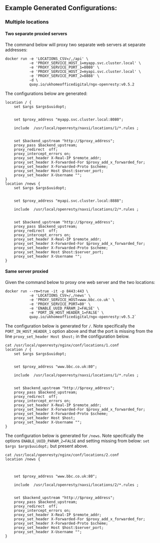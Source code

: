 ## Example Generated Configurations:

### Multiple locations

#### Two separate proxied servers

The command below will proxy two separate web servers at separate addresses:

```
docker run -e 'LOCATIONS_CSV=/,/api' \ 
           -e 'PROXY_SERVICE_HOST_1=myapp.svc.cluster.local' \
           -e 'PROXY_SERVICE_PORT_1=8080' \
           -e 'PROXY_SERVICE_HOST_2=myapi.svc.cluster.local' \
           -e 'PROXY_SERVICE_PORT_2=8888' \
           -d \ 
           quay.io/ukhomeofficedigital/ngx-openresty:v0.5.2
```

The configurations below are generated:

```
location / {
    set $args $args$uuidopt;


    set $proxy_address "myapp.svc.cluster.local:8080";

    include  /usr/local/openresty/naxsi/locations/1/*.rules ;


    set $backend_upstream "http://$proxy_address";
    proxy_pass $backend_upstream;
    proxy_redirect  off;
    proxy_intercept_errors on;
    proxy_set_header X-Real-IP $remote_addr;
    proxy_set_header X-Forwarded-For $proxy_add_x_forwarded_for;
    proxy_set_header X-Forwarded-Proto $scheme;
    proxy_set_header Host $host:$server_port;
    proxy_set_header X-Username "";
}
location /news {
    set $args $args$uuidopt;


    set $proxy_address "myapi.svc.cluster.local:8888";

    include  /usr/local/openresty/naxsi/locations/2/*.rules ;


    set $backend_upstream "http://$proxy_address";
    proxy_pass $backend_upstream;
    proxy_redirect  off;
    proxy_intercept_errors on;
    proxy_set_header X-Real-IP $remote_addr;
    proxy_set_header X-Forwarded-For $proxy_add_x_forwarded_for;
    proxy_set_header X-Forwarded-Proto $scheme;
    proxy_set_header Host $host:$server_port;
    proxy_set_header X-Username "";
}
```

#### Same server proxied

Given the command below to proxy one web server and the two locations:

```
docker run --rm=true -it -p 8443:443 \
           -e 'LOCATIONS_CSV=/,/news' \
           -e 'PROXY_SERVICE_HOST=www.bbc.co.uk' \
           -e 'PROXY_SERVICE_PORT=80' \
           -e 'ENABLE_UUID_PARAM_2=FALSE' \
           -e 'PORT_IN_HOST_HEADER_1=FALSE' \
           quay.io/ukhomeofficedigital/ngx-openresty:v0.5.2`
```

The configuration below is generated for `/`. Note specifically the `PORT_IN_HOST_HEADER_1` option above and that the 
port is missing from the line `proxy_set_header Host $host;` in the configuration below.

```
cat /usr/local/openresty/nginx/conf/locations/1.conf
location / {
    set $args $args$uuidopt;


    set $proxy_address "www.bbc.co.uk:80";

    include  /usr/local/openresty/naxsi/locations/1/*.rules ;


    set $backend_upstream "http://$proxy_address";
    proxy_pass $backend_upstream;
    proxy_redirect  off;
    proxy_intercept_errors on;
    proxy_set_header X-Real-IP $remote_addr;
    proxy_set_header X-Forwarded-For $proxy_add_x_forwarded_for;
    proxy_set_header X-Forwarded-Proto $scheme;
    proxy_set_header Host $host;
    proxy_set_header X-Username "";
}
```

The configuration below is generated for `/news`. Note specifically the options `ENABLE_UUID_PARAM_2=FALSE` and setting 
missing from below: `set $args $args$uuidopt;` but present above.
```
cat /usr/local/openresty/nginx/conf/locations/2.conf
location /news {



    set $proxy_address "www.bbc.co.uk:80";

    include  /usr/local/openresty/naxsi/locations/2/*.rules ;


    set $backend_upstream "http://$proxy_address";
    proxy_pass $backend_upstream;
    proxy_redirect  off;
    proxy_intercept_errors on;
    proxy_set_header X-Real-IP $remote_addr;
    proxy_set_header X-Forwarded-For $proxy_add_x_forwarded_for;
    proxy_set_header X-Forwarded-Proto $scheme;
    proxy_set_header Host $host:$server_port;
    proxy_set_header X-Username "";
}
```